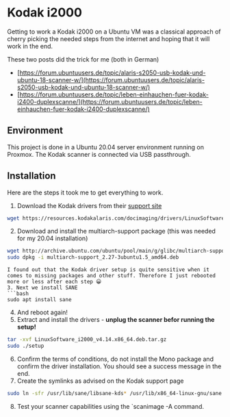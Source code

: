 # Kodak i2000
Getting to work a Kodak i2000 on a Ubuntu VM was a classical approach of cherry picking the needed steps from the internet and hoping that it will work in the end.

These two posts did the trick for me (both in German)

* [https://forum.ubuntuusers.de/topic/alaris-s2050-usb-kodak-und-ubuntu-18-scanner-w/](https://forum.ubuntuusers.de/topic/alaris-s2050-usb-kodak-und-ubuntu-18-scanner-w/)
* [https://forum.ubuntuusers.de/topic/leben-einhauchen-fuer-kodak-i2400-duplexscanne/](https://forum.ubuntuusers.de/topic/leben-einhauchen-fuer-kodak-i2400-duplexscanne/)

## Environment
This project is done in a Ubuntu 20.04 server environment running on Proxmox. The Kodak scanner is connected via USB passthrough. 

## Installation
Here are the steps it took me to get everything to work.

1. Download the Kodak drivers from their [support site](https://support.alarisworld.com/en-us/i2400-scanner#Software)
```bash
wget https://resources.kodakalaris.com/docimaging/drivers/LinuxSoftware_i2000_v4.14.x86_64.deb.tar.gz
```
2. Download and install the multiarch-support package (this was needed for my 20.04 installation)
```bash
wget http://archive.ubuntu.com/ubuntu/pool/main/g/glibc/multiarch-support_2.27-3ubuntu1.5_amd64.deb
sudo dpkg -i multiarch-support_2.27-3ubuntu1.5_amd64.deb
````
```
I found out that the Kodak driver setup is quite sensitive when it comes to missing packages and other stuff. Therefore I just rebooted more or less after each step 😀
3. Next we install SANE
```bash
sudo apt install sane
```
4. And reboot again!
5. Extract and install the drivers - **unplug the scanner befor running the setup!**
```bash
tar -xvf LinuxSoftware_i2000_v4.14.x86_64.deb.tar.gz
sudo ./setup
```
6. Confirm the terms of conditions, do not install the Mono package and confirm the driver installation. You should see a success message in the end.
7. Create the symlinks as advised on the Kodak support page
```bash
sudo ln -sfr /usr/lib/sane/libsane-kds* /usr/lib/x86_64-linux-gnu/sane
```
8. Test your scanner capabilities using the `scanimage -A command.